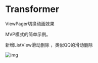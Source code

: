 # Transformer

ViewPager切换动画效果<br/>

MVP模式的简单示例。<br/>

新增ListView滑动删除 ，类似QQ的滑动删除

![img](https://github.com/wjWite/wall/blob/origin/app/src/main/res/mipmap-hdpi/ic_launcher.png "哈哈")
